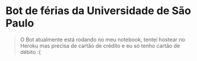# Bot de férias da Universidade de São Paulo

> O Bot atualmente está rodando no meu notebook, tentei hostear no Heroku mas precisa de cartão de crédito e eu só tenho cartão de débito :(
